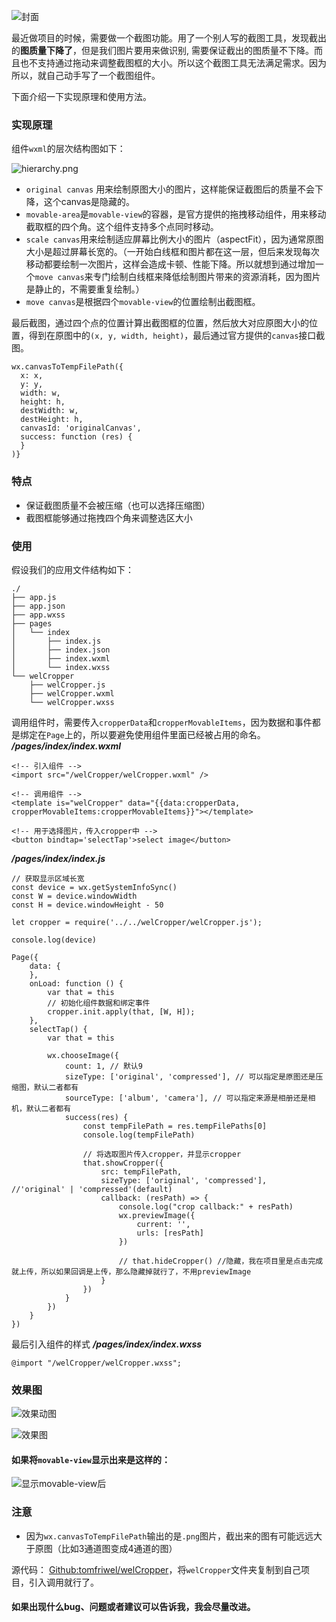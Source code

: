 ![封面](http://upload-images.jianshu.io/upload_images/2158535-2c383e1129188a2a.png?imageMogr2/auto-orient/strip%7CimageView2/2/w/400)


最近做项目的时候，需要做一个截图功能。用了一个别人写的截图工具，发现截出的**图质量下降了**，但是我们图片要用来做识别, 需要保证截出的图质量不下降。而且也不支持通过拖动来调整截图框的大小。所以这个截图工具无法满足需求。因为所以，就自己动手写了一个截图组件。

下面介绍一下实现原理和使用方法。

### 实现原理
组件`wxml`的层次结构图如下：

![hierarchy.png](http://upload-images.jianshu.io/upload_images/2158535-e8bad56fc67e707d.png?imageMogr2/auto-orient/strip%7CimageView2/2/w/700)

* `original canvas` 用来绘制原图大小的图片，这样能保证截图后的质量不会下降，这个canvas是隐藏的。
* `movable-area`是`movable-view`的容器，是官方提供的拖拽移动组件，用来移动截取框的四个角。这个组件支持多个点同时移动。
* `scale canvas`用来绘制适应屏幕比例大小的图片（aspectFit），因为通常原图大小是超过屏幕长宽的。（一开始白线框和图片都在这一层，但后来发现每次移动都要绘制一次图片，这样会造成卡顿、性能下降。所以就想到通过增加一个`move canvas`来专门绘制白线框来降低绘制图片带来的资源消耗，因为图片是静止的，不需要重复绘制。）
* `move canvas`是根据四个`movable-view`的位置绘制出截图框。

最后截图，通过四个点的位置计算出截图框的位置，然后放大对应原图大小的位置，得到在原图中的`(x, y, width, height)`，最后通过官方提供的`canvas`接口截图。
```
wx.canvasToTempFilePath({
  x: x,
  y: y,
  width: w,
  height: h,
  destWidth: w,
  destHeight: h,
  canvasId: 'originalCanvas',
  success: function (res) {
  }
)}
```

### 特点
* 保证截图质量不会被压缩（也可以选择压缩图）
* 截图框能够通过拖拽四个角来调整选区大小

### 使用
假设我们的应用文件结构如下：
```
./
├── app.js
├── app.json
├── app.wxss
├── pages
│   └── index
│       ├── index.js
│       ├── index.json
│       ├── index.wxml
│       └── index.wxss
└── welCropper
    ├── welCropper.js
    ├── welCropper.wxml
    └── welCropper.wxss
```

调用组件时，需要传入`cropperData`和`cropperMovableItems`，因为数据和事件都是绑定在`Page`上的，所以要避免使用组件里面已经被占用的命名。
_**/pages/index/index.wxml**_
```
<!-- 引入组件 -->
<import src="/welCropper/welCropper.wxml" />

<!-- 调用组件 -->
<template is="welCropper" data="{{data:cropperData, cropperMovableItems:cropperMovableItems}}"></template>

<!-- 用于选择图片，传入cropper中 -->
<button bindtap='selectTap'>select image</button>
```

_**/pages/index/index.js**_
```
// 获取显示区域长宽
const device = wx.getSystemInfoSync()
const W = device.windowWidth
const H = device.windowHeight - 50

let cropper = require('../../welCropper/welCropper.js');

console.log(device)

Page({
    data: {
    },
    onLoad: function () {
        var that = this
        // 初始化组件数据和绑定事件
        cropper.init.apply(that, [W, H]);
    },
    selectTap() {
        var that = this

        wx.chooseImage({
            count: 1, // 默认9
            sizeType: ['original', 'compressed'], // 可以指定是原图还是压缩图，默认二者都有
            sourceType: ['album', 'camera'], // 可以指定来源是相册还是相机，默认二者都有
            success(res) {
                const tempFilePath = res.tempFilePaths[0]
                console.log(tempFilePath)
                
                // 将选取图片传入cropper，并显示cropper
                that.showCropper({
                    src: tempFilePath,
                    sizeType: ['original', 'compressed'],   //'original' | 'compressed'(default)
                    callback: (resPath) => {
                        console.log("crop callback:" + resPath)
                        wx.previewImage({
                            current: '',
                            urls: [resPath]
                        })

                        // that.hideCropper() //隐藏，我在项目里是点击完成就上传，所以如果回调是上传，那么隐藏掉就行了，不用previewImage
                    }
                })
            }
        })
    }
})

```
最后引入组件的样式
_**/pages/index/index.wxss**_
```
@import "/welCropper/welCropper.wxss";
```

### 效果图
![效果动图](http://upload-images.jianshu.io/upload_images/2158535-bedf30dc0d9ca735.gif?imageMogr2/auto-orient/strip)


![效果图](http://upload-images.jianshu.io/upload_images/2158535-160c32c03e14a938.png?imageMogr2/auto-orient/strip%7CimageView2/2/w/300)

#### 如果将`movable-view`显示出来是这样的：

![显示movable-view后](http://upload-images.jianshu.io/upload_images/2158535-06e62d35b74b0f04.png?imageMogr2/auto-orient/strip%7CimageView2/2/w/300)

### 注意
* 因为`wx.canvasToTempFilePath`输出的是`.png`图片，截出来的图有可能远远大于原图（比如3通道图变成4通道的图）


源代码：
[Github:tomfriwel/welCropper](https://github.com/tomfriwel/welCropper)，将`welCropper`文件夹复制到自己项目，引入调用就行了。

#### 如果出现什么bug、问题或者建议可以告诉我，我会尽量改进。